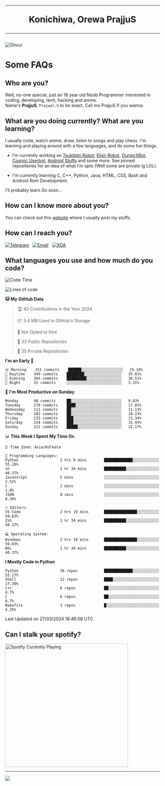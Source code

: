 <h1 align="center"><hr>Konichiwa, Orewa PrajjuS<hr></h1>


<img src="https://telegra.ph/file/6041d22c64479ee5ff802.jpg" alt="Ghoul"/>


<h1>Some FAQs</h1>


<h2>Who are you?</h2>

Well, no-one special, just an 18 year old Noob Programmer interested in coding, developing, tech, hacking and anime.
<br>
Name's <b>PrajjuS</b>, <code>Prajwal.S</code> to be exact. Call me PrajjuS if you wanna.


<h2>What are you doing currently? What are you learning?</h2>

I usually code, watch anime, draw, listen to songs and play chess. I'm learning and playing around with a few languages, and do some fun things.

- I’m currently working on <a href="Https://t.me/PrajjuSAssistantBot">Tsukibito Robot</a>, <a href="https://t.me/projectelixir_bot">Elixir Robot</a>, <a href="https://t.me/DumprXBot">DumprXBot</a>, <a href="https://github.com/SkyLab-Devs/CosmicUserbot">Cosmic Userbot</a>, <a href="https://github.com/Noob-OS">Android</a> <a href="https://github.com/PrajjuS/device_xiaomi_vince">Stuffs</a> and some more. See pinned repositories for an idea of what I'm upto (Well some are private ig LOL).

- I'm currently learning C, C++, Python, Java, HTML, CSS, Bash and Android Rom Development.

I'll probably learn Go soon...


<h2>How can I know more about you?</h2>

You can check out this <a href="https://prajjus.website">website</a> where I usually post my stuffs.


<h2>How can I reach you?</h2>

<a href="https://t.me/PrajjuS"><img src="https://img.shields.io/badge/PrajjuS-2CA5E0?style=flat-square&logo=telegram&logoColor=white" alt="Telegram"/></a>&nbsp;&nbsp;&nbsp;<a href="theprajjus@gmail.com"><img src="https://img.shields.io/badge/theprajjus@gmail.com-D14836?style=flat-square&logo=gmail&logoColor=white" alt="Email"/></a>&nbsp;&nbsp;&nbsp;<a href="https://forum.xda-developers.com/m/prajjus.10388799/"><img src="https://img.shields.io/badge/PrajjuS-F59714?style=flat-square&logo=xda-developers&logoColor=white" alt="XDA"/></a>


<h2>What languages you use and how much do you code?</h2>

<!--START_SECTION:waka-->
![Code Time](http://img.shields.io/badge/Code%20Time-609%20hrs%2050%20mins-blue)

![Lines of code](https://img.shields.io/badge/From%20Hello%20World%20I%27ve%20Written-45%20Thousand%20lines%20of%20code-blue)

**🐱 My GitHub Data** 

> 🏆 40 Contributions in the Year 2024
 > 
> 📦 3.4 MB Used in GitHub's Storage 
 > 
> 🚫 Not Opted to Hire
 > 
> 📜 33 Public Repositories 
 > 
> 🔑 35 Private Repositories  
 > 
**I'm an Early 🐤** 

```text
🌞 Morning    251 commits    ██████░░░░░░░░░░░░░░░░░░░   25.18% 
🌆 Daytime    349 commits    ████████░░░░░░░░░░░░░░░░░   35.01% 
🌃 Evening    364 commits    █████████░░░░░░░░░░░░░░░░   36.51% 
🌙 Night      33 commits     ░░░░░░░░░░░░░░░░░░░░░░░░░   3.31%

```
📅 **I'm Most Productive on Sunday** 

```text
Monday       98 commits     ██░░░░░░░░░░░░░░░░░░░░░░░   9.83% 
Tuesday      178 commits    ████░░░░░░░░░░░░░░░░░░░░░   17.85% 
Wednesday    111 commits    ██░░░░░░░░░░░░░░░░░░░░░░░   11.13% 
Thursday     102 commits    ██░░░░░░░░░░░░░░░░░░░░░░░   10.23% 
Friday       133 commits    ███░░░░░░░░░░░░░░░░░░░░░░   13.34% 
Saturday     154 commits    ███░░░░░░░░░░░░░░░░░░░░░░   15.45% 
Sunday       221 commits    █████░░░░░░░░░░░░░░░░░░░░   22.17%

```


📊 **This Week I Spent My Time On** 

```text
⌚︎ Time Zone: Asia/Kolkata

💬 Programming Languages: 
Python                   2 hrs 9 mins        █████████████░░░░░░░░░░░░   55.26% 
sh                       1 hr 34 mins        ██████████░░░░░░░░░░░░░░░   40.37% 
JavaScript               5 mins              ░░░░░░░░░░░░░░░░░░░░░░░░░   2.51% 
C                        2 mins              ░░░░░░░░░░░░░░░░░░░░░░░░░   1.0% 
JSON                     0 secs              ░░░░░░░░░░░░░░░░░░░░░░░░░   0.36%

🔥 Editors: 
VS Code                  2 hrs 19 mins       ███████████████░░░░░░░░░░   59.63% 
Zsh                      1 hr 34 mins        ██████████░░░░░░░░░░░░░░░   40.37%

💻 Operating System: 
Windows                  2 hrs 19 mins       ███████████████░░░░░░░░░░   59.63% 
WSL                      1 hr 34 mins        ██████████░░░░░░░░░░░░░░░   40.37%

```

**I Mostly Code in Python** 

```text
Python                   36 repos            █████████████░░░░░░░░░░░░   52.17% 
Shell                    12 repos            ████░░░░░░░░░░░░░░░░░░░░░   17.39% 
C++                      6 repos             ██░░░░░░░░░░░░░░░░░░░░░░░   8.7% 
C                        6 repos             ██░░░░░░░░░░░░░░░░░░░░░░░   8.7% 
Makefile                 3 repos             █░░░░░░░░░░░░░░░░░░░░░░░░   4.35%

```



 Last Updated on 27/03/2024 18:46:08 UTC
<!--END_SECTION:waka-->


<h2>Can I stalk your spotify?</h2>

<a href="https://open.spotify.com/user/cotgk31v4nhw20gs5adb29jq5"><img src="https://spotify-readme-prajjus.vercel.app/api?theme=dark&rainbow=true" alt="Spotify Currently Playing" width="400px"/></a>


<hr>


<img src="https://komarev.com/ghpvc/?username=prajjus&label=Profile%20Views&color=000000&style=flat">
